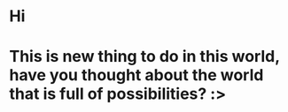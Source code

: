 # Hi
# This is new thing to do in this world, have you thought about the world that is full of possibilities? :>
